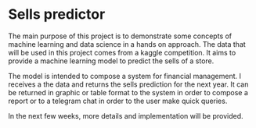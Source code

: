 # Sells predictor

The main purpose of this project is to demonstrate some concepts of machine learning and data science in a hands on approach. The data that will be used in this project comes from a kaggle competition. It aims to provide a machine learning model to predict the sells of a store. 

The model is intended to compose a system for financial management. I receives a the data and returns the sells prediction for the next year. It can be returned in graphic or table format to the system in order to compose a report or to a telegram chat in order to the user make quick queries.

In the next few weeks, more details and implementation will be provided.

